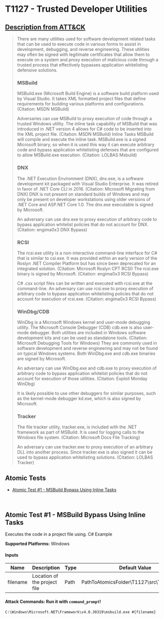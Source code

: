 # T1127 - Trusted Developer Utilities
## [Description from ATT&CK](https://attack.mitre.org/wiki/Technique/T1127)
<blockquote>There are many utilities used for software development related tasks that can be used to execute code in various forms to assist in development, debugging, and reverse engineering. These utilities may often be signed with legitimate certificates that allow them to execute on a system and proxy execution of malicious code through a trusted process that effectively bypasses application whitelisting defensive solutions.

### MSBuild

MSBuild.exe (Microsoft Build Engine) is a software build platform used by Visual Studio. It takes XML formatted project files that define requirements for building various platforms and configurations. (Citation: MSDN MSBuild) 

Adversaries can use MSBuild to proxy execution of code through a trusted Windows utility. The inline task capability of MSBuild that was introduced in .NET version 4 allows for C# code to be inserted into the XML project file. (Citation: MSDN MSBuild) Inline Tasks MSBuild will compile and execute the inline task. MSBuild.exe is a signed Microsoft binary, so when it is used this way it can execute arbitrary code and bypass application whitelisting defenses that are configured to allow MSBuild.exe execution. (Citation: LOLBAS Msbuild)

### DNX

The .NET Execution Environment (DNX), dnx.exe, is a software development kit packaged with Visual Studio Enterprise. It was retired in favor of .NET Core CLI in 2016. (Citation: Microsoft Migrating from DNX) DNX is not present on standard builds of Windows and may only be present on developer workstations using older versions of .NET Core and ASP.NET Core 1.0. The dnx.exe executable is signed by Microsoft. 

An adversary can use dnx.exe to proxy execution of arbitrary code to bypass application whitelist policies that do not account for DNX. (Citation: engima0x3 DNX Bypass)

### RCSI

The rcsi.exe utility is a non-interactive command-line interface for C# that is similar to csi.exe. It was provided within an early version of the Roslyn .NET Compiler Platform but has since been deprecated for an integrated solution. (Citation: Microsoft Roslyn CPT RCSI) The rcsi.exe binary is signed by Microsoft. (Citation: engima0x3 RCSI Bypass)

C# .csx script files can be written and executed with rcsi.exe at the command-line. An adversary can use rcsi.exe to proxy execution of arbitrary code to bypass application whitelisting policies that do not account for execution of rcsi.exe. (Citation: engima0x3 RCSI Bypass)

### WinDbg/CDB

WinDbg is a Microsoft Windows kernel and user-mode debugging utility. The Microsoft Console Debugger (CDB) cdb.exe is also user-mode debugger. Both utilities are included in Windows software development kits and can be used as standalone tools. (Citation: Microsoft Debugging Tools for Windows) They are commonly used in software development and reverse engineering and may not be found on typical Windows systems. Both WinDbg.exe and cdb.exe binaries are signed by Microsoft.

An adversary can use WinDbg.exe and cdb.exe to proxy execution of arbitrary code to bypass application whitelist policies that do not account for execution of those utilities. (Citation: Exploit Monday WinDbg)

It is likely possible to use other debuggers for similar purposes, such as the kernel-mode debugger kd.exe, which is also signed by Microsoft.

### Tracker

The file tracker utility, tracker.exe, is included with the .NET framework as part of MSBuild. It is used for logging calls to the Windows file system. (Citation: Microsoft Docs File Tracking)

An adversary can use tracker.exe to proxy execution of an arbitrary DLL into another process. Since tracker.exe is also signed it can be used to bypass application whitelisting solutions. (Citation: LOLBAS Tracker)</blockquote>

## Atomic Tests

- [Atomic Test #1 - MSBuild Bypass Using Inline Tasks](#atomic-test-1---msbuild-bypass-using-inline-tasks)


<br/>

## Atomic Test #1 - MSBuild Bypass Using Inline Tasks
Executes the code in a project file using. C# Example

**Supported Platforms:** Windows


#### Inputs
| Name | Description | Type | Default Value | 
|------|-------------|------|---------------|
| filename | Location of the project file | Path | PathToAtomicsFolder\T1127\src\T1127.csproj|


#### Attack Commands: Run it with `command_prompt`! 
```
C:\Windows\Microsoft.NET\Framework\v4.0.30319\msbuild.exe #{filename}
```





<br/>
